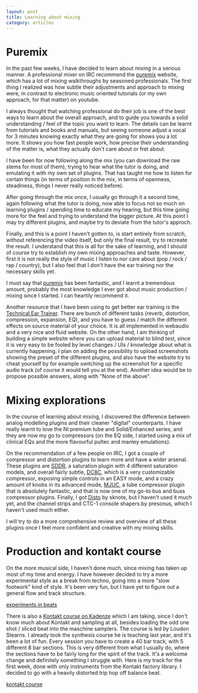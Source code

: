 ```yaml
---
layout: post
title: Learning about mixing
category: articles
---
```


# Puremix

In the past few weeks, I have decided to learn about mixing in a serious manner.
A professional mixer on IRC recommend the <a href="http://puremix.net">puremix</a> website, which has a lot of
mixing walkthroughs by seasoned professionals.
The first thing I realized was how subtle their adjustments and approach to mixing were,
in contrast to electronic music oriented tutorials (or my own approach, for that matter)
on youtube.

I always thought that watching professional do their job is one of the best ways to learn about
the overall approach, and to guide you towards a solid understanding / feel of the topic you want to learn.
The details can be learnt from tutorials and books and manuals, but seeing someone adjust a vocal for
3 minutes knowing exactly what they are going for shows you a lot more.
It shows you how fast people work, how precise their understanding of the matter is, what they actually
don't care about or fret about.

I have been for now following along the mix (you can download the raw stems for most of them),
trying to hear what the tutor is doing, and emulating it with my own set of plugins.
That has taught me how to listen for certain things (in terms of position in the mix,
in terms of openness, steadiness, things I never really noticed before).

After going through the mix once, I usually go through it a second time, again following what the tutor
is doing, now able to focus not so much on learning plugins / spending time to educate my hearing,
but this time going more for the feel and trying to understand the bigger picture.
At this point I may try different plugins, and maybe try to deviate from the tutor's approch.

Finally, and this is a point I haven't gotten to, is start entirely from scratch, without referencing
the video itself, but only the final result, try to recreate the result. I understand that this is all
for the sake of learning, and I should of course try to establish my own mixing approaches and taste.
However, first it is not really the style of music I listen to nor care about (pop / rock / rap / country),
but I also feel that I don't have the ear training nor the necessary skills yet.

I must say that <a href="puremix.net">puremix</a> has been fantastic, and I learnt a tremendous amount, probably the most knowledge
I ever got about music production / mixing since I started. I can heartily recommend it.

Another resource that I have been using to get better ear training is the <a href="http://webtet.net/apcl/#/">Technical Ear Trainer</a>.
There are bunch of different tasks (reverb, distortion, compression, expansion, EQ), and you have to guess / match
the different effects on source material of your choice. It is all implemented in webaudio and a very nice and fluid website.
On the other hand, I am thinking of building a simple website where you can upload material to blind test, since it is
very easy to be fooled by level changes / UIs / knowledge about what is currently happening.
I plan on adding the possibility to upload screenshots showing the preset of the different plugins, and also have the website
try to cheat yourself by for example switching up the screenshot for a specific audio track (of course it would tell you at the end).
Another idea would be to propose possible answers, along with "None of the above".


# Mixing explorations

In the course of learning about mixing, I discovered the difference between analog modelling plugins and their cleaner
"digital" counterparts. I have really learnt to love the NI premium tube and Solid/Enhanced series, and they are now
my go to compressors (on the EQ side, I started using a mix of clinical EQs and the more flavourful pultec and manley emulations).

On the recommendation of a few people on IRC, I got a couple of compressor and distortion plugins to learn more and have a wider arsenal.
These plugins are <a href="http://klanghelm.com/contents/products/SDRR/SDRR.php">SDDR</a>, a saturation plugin with 4 different saturation models,
and overall fairly subtle, <a href="http://klanghelm.com/contents/products/DC8C/DC8C.php">DC8C</a>, which is a very customizable compressor,
exposing simple controls in an EASY mode, and a crazy amount of knobs in its advanced mode, <a href="http://klanghelm.com/contents/products/MJUC/MJUC.php">MJUC</a>,
a tube compressor plugin that is absolutely fantastic, and that is now one of my go-to bus and buss compressor plugins.
Finally, I got <a href="http://www.sknoteaudio.com/wp/index.php/2015/12/31/disto-distortioncompression-warmth-transformers-with-midside/">Disto</a> by sknote,
but I haven't used it much yet, and the channel strips and CTC-1 console shapers by presonus, which I haven't used much either.

I will try to do a more comprehensive review and overview of all these plugins once I feel more confident and creative with my mixing skills.

# Production and kontakt course

On the more musical side, I haven't done much, since mixing has taken up most of my time and energy.
I have however decided to try a more experimental style as a break from techno, going into a more
"slow footwork" kind of style. It's been very fun, but I have yet to figure out a general flow and track structure.

<a class="embedly-card" data-card-key="20f0cfdf827a49e4b11f6cf34aeedf08" data-card-controls="0" href="https://clyp.it/nuinwohs">experiments in beats</a>

There is also a <a href="https://www.kadenze.com/courses/sound-design-with-kontakt-i/info">Kontakt course on Kadenze</a>
which I am taking, since I don't know much about Kontakt and sampling at all, besides
loading the odd one shot / sliced beat into the maschine samplers.
The course is led by Loudon Stearns. I already took the synthesis course he is teaching last year, and it's been a lot of fun.
Every session you have to create a 40 bar track, with 5 different 8 bar sections. This is very different from what I usually do,
where the sections have to be fairly long for the spirit of the track. It's a welcome change and definitely something I struggle with.
Here is my track for the first week, done with only instruments from the Kontakt factory library.
I decided to go with a heavily distorted trip hop off balance beat.

<a class="embedly-card" data-card-key="20f0cfdf827a49e4b11f6cf34aeedf08" data-card-controls="0" href="https://clyp.it/3orud04r">kontakt course</a>
